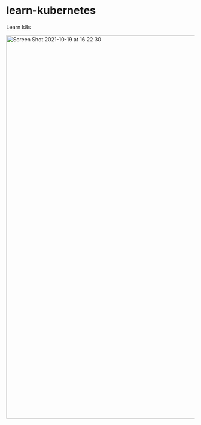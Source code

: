 # learn-kubernetes
Learn k8s

<img width="1025" alt="Screen Shot 2021-10-19 at 16 22 30" src="https://user-images.githubusercontent.com/6767399/137881747-205ab52a-b15d-41b9-a69e-3cf9993bc874.png">
